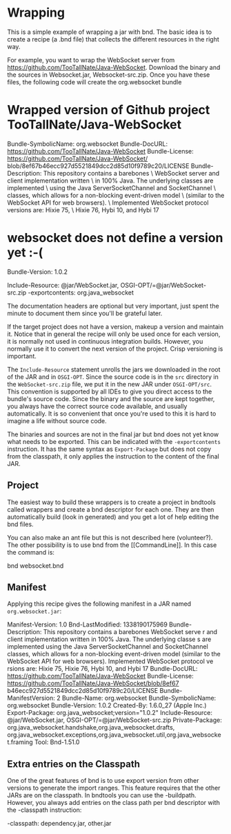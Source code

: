 # Wrapping

This is a simple example of wrapping a jar with bnd. The basic idea is to create a recipe (a .bnd file) that collects the different resources in the right way.

For example, you want to wrap the WebSocket server from https://github.com/TooTallNate/Java-WebSocket. Download the binary and the sources in Websocket.jar, Websocket-src.zip. Once you have these files, the following code will create the org.websocket bundle

  # Wrapped version of Github project TooTallNate/Java-WebSocket
  Bundle-SymbolicName: org.websocket
  Bundle-DocURL: https://github.com/TooTallNate/Java-WebSocket
  Bundle-License: https://github.com/TooTallNate/Java-WebSocket/
          blob/8ef67b46ecc927d5521849dcc2d85d10f9789c20/LICENSE
  Bundle-Description: This repository contains a barebones \ 
   WebSocket server and client implementation written \ 
   in 100% Java. The underlying classes are implemented \ 
   using the Java ServerSocketChannel and SocketChannel \ 
   classes, which allows for a non-blocking event-driven model \ 
   (similar to the WebSocket API for web browsers). \ 
   Implemented WebSocket protocol versions are: Hixie 75, \ 
   Hixie 76, Hybi 10, and Hybi 17

  # websocket does not define a version yet :-(
  Bundle-Version: 1.0.2

  Include-Resource: @jar/WebSocket.jar, OSGI-OPT/=@jar/WebSocket-src.zip
  -exportcontents: org.java_websocket


The documentation headers are optional but very important, just spent the minute to document them since you'll be grateful later.

If the target project does not have a version, makeup a version and maintain it. Notice that in general the recipe will only be used once for each version, it is normally not used in continuous integration builds. However, you normally use it to convert the next version of the project. Crisp versioning is important.

The `Include-Resource` statement unrolls the jars we downloaded in the root of the JAR and in `OSGI-OPT`. Since the source code is in the `src` directory in the  `WebSocket-src.zip` file, we put it in the new JAR under `OSGI-OPT/src`. This convention is supported by all IDEs to give you direct access to the bundle's source code. Since the binary and the source are kept together, you always have the correct source code available, and usually automatically. It is so convenient that once you're used to this it is hard to imagine a life without source code.

The binaries and sources are not in the final jar but bnd does not yet know what needs to be exported. This can be indicated with the `-exportcontents` instruction. It has the same syntax as `Export-Package` but does not copy from the classpath, it only applies the instruction to the content of the final JAR.

## Project
The easiest way to build these wrappers is to create a project in bndtools called wrappers and create a bnd descriptor for each one. They are then automatically build (look in generated) and you get a lot of help editing the bnd files.

You can also make an ant file but this is not described here (volunteer?). The other possibility is to use bnd from the [[CommandLine]]. In this case the command is:

  bnd websocket.bnd

## Manifest
Applying this recipe gives the following manifest in a JAR named `org.websocket.jar`:

  Manifest-Version: 1.0
  Bnd-LastModified: 1338190175969
  Bundle-Description: This repository contains a barebones WebSocket serve
   r and client implementation written in 100% Java. The underlying classe
   s are implemented using the Java ServerSocketChannel and SocketChannel 
   classes, which allows for a non-blocking event-driven model (similar to
    the WebSocket API for web browsers). Implemented WebSocket protocol ve
   rsions are: Hixie 75, Hixie 76, Hybi 10, and Hybi 17
  Bundle-DocURL: https://github.com/TooTallNate/Java-WebSocket
  Bundle-License: https://github.com/TooTallNate/Java-WebSocket/blob/8ef67
 b46ecc927d5521849dcc2d85d10f9789c20/LICENSE
  Bundle-ManifestVersion: 2
  Bundle-Name: org.websocket
  Bundle-SymbolicName: org.websocket
  Bundle-Version: 1.0.2
  Created-By: 1.6.0_27 (Apple Inc.)
  Export-Package: org.java_websocket;version="1.0.2"
  Include-Resource: @jar/WebSocket.jar, OSGI-OPT/=@jar/WebSocket-src.zip
  Private-Package: org.java_websocket.handshake,org.java_websocket.drafts,
   org.java_websocket.exceptions,org.java_websocket.util,org.java_websocke
   t.framing
  Tool: Bnd-1.51.0

## Extra entries on the Classpath
One of the great features of bnd is to use export version from other versions to generate the import ranges. This feature requires that the other JARs are on the classpath. In bndtools you can use the -buildpath. However, you always add entries on the class path per bnd descriptor with the -classpath instruction:

  -classpath: dependency.jar, other.jar


